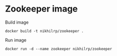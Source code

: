 Zookeeper image
==========

Build image
```
docker build -t nikhilrp/zookeeper .
```

Run image
```
docker run -d --name zookeeper nikhilrp/zookeeper
```

